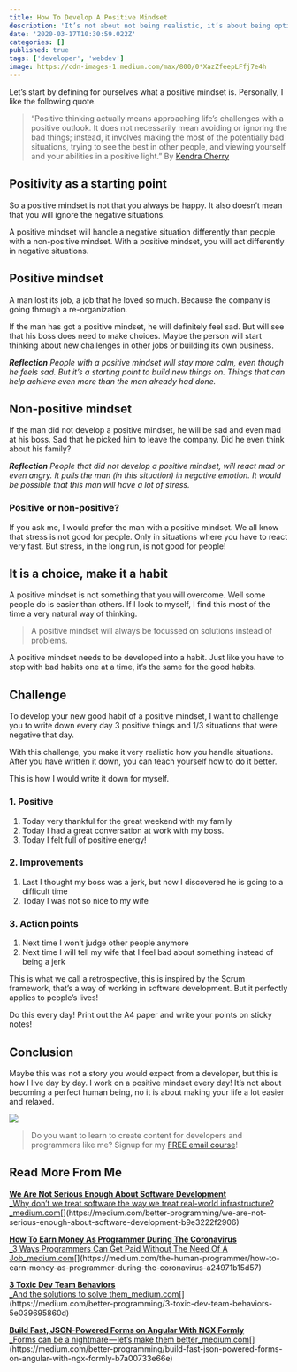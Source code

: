 ```yaml
---
title: How To Develop A Positive Mindset
description: 'It’s not about not being realistic, it’s about being optimistic'
date: '2020-03-17T10:30:59.022Z'
categories: []
published: true
tags: ['developer', 'webdev']
image: https://cdn-images-1.medium.com/max/800/0*XazZfeepLFfj7e4h
---
```


Let’s start by defining for ourselves what a positive mindset is. Personally, I like the following quote.

> “Positive thinking actually means approaching life’s challenges with a positive outlook. It does not necessarily mean avoiding or ignoring the bad things; instead, it involves making the most of the potentially bad situations, trying to see the best in other people, and viewing yourself and your abilities in a positive light.” By [Kendra Cherry](https://www.verywellmind.com/what-is-positive-thinking-2794772)

## Positivity as a starting point

So a positive mindset is not that you always be happy. It also doesn’t mean that you will ignore the negative situations.

A positive mindset will handle a negative situation differently than people with a non-positive mindset. With a positive mindset, you will act differently in negative situations.

## Positive mindset

A man lost its job, a job that he loved so much. Because the company is going through a re-organization.

If the man has got a positive mindset, he will definitely feel sad. But will see that his boss does need to make choices. Maybe the person will start thinking about new challenges in other jobs or building its own business.

**_Reflection_** _People with a positive mindset will stay more calm, even though he feels sad. But it’s a starting point to build new things on. Things that can help achieve even more than the man already had done._

## Non-positive mindset

If the man did not develop a positive mindset, he will be sad and even mad at his boss. Sad that he picked him to leave the company. Did he even think about his family?

**_Reflection_** _People that did not develop a positive mindset, will react mad or even angry. It pulls the man (in this situation) in negative emotion. It would be possible that this man will have a lot of stress._

### Positive or non-positive?

If you ask me, I would prefer the man with a positive mindset. We all know that stress is not good for people. Only in situations where you have to react very fast. But stress, in the long run, is not good for people!

## It is a choice, make it a habit

A positive mindset is not something that you will overcome. Well some people do is easier than others. If I look to myself, I find this most of the time a very natural way of thinking.

> A positive mindset will always be focussed on solutions instead of problems.

A positive mindset needs to be developed into a habit. Just like you have to stop with bad habits one at a time, it’s the same for the good habits.

## Challenge

To develop your new good habit of a positive mindset, I want to challenge you to write down every day 3 positive things and 1/3 situations that were negative that day.

With this challenge, you make it very realistic how you handle situations. After you have written it down, you can teach yourself how to do it better.

This is how I would write it down for myself.

### 1\. Positive

1.  Today very thankful for the great weekend with my family
2.  Today I had a great conversation at work with my boss.
3.  Today I felt full of positive energy!

### 2\. Improvements

1.  Last I thought my boss was a jerk, but now I discovered he is going to a difficult time
2.  Today I was not so nice to my wife

### 3\. Action points

1.  Next time I won’t judge other people anymore
2.  Next time I will tell my wife that I feel bad about something instead of being a jerk

This is what we call a retrospective, this is inspired by the Scrum framework, that’s a way of working in software development. But it perfectly applies to people’s lives!

Do this every day! Print out the A4 paper and write your points on sticky notes!

## Conclusion

Maybe this was not a story you would expect from a developer, but this is how I live day by day. I work on a positive mindset every day! It’s not about becoming a perfect human being, no it is about making your life a lot easier and relaxed.

![](https://cdn-images-1.medium.com/max/800/1*0fLVc6GjamTuPR79Cqce4Q.png)

> Do you want to learn to create content for developers and programmers like me? Signup for my [FREE email course](https://mailchi.mp/239d4f7b0d9d/programming-content-creator)!

## Read More From Me

[**We Are Not Serious Enough About Software Development**  
_Why don’t we treat software the way we treat real-world infrastructure?_medium.com](https://medium.com/better-programming/we-are-not-serious-enough-about-software-development-b9e3222f2906 "https://medium.com/better-programming/we-are-not-serious-enough-about-software-development-b9e3222f2906")[](https://medium.com/better-programming/we-are-not-serious-enough-about-software-development-b9e3222f2906)

[**How To Earn Money As Programmer During The Coronavirus**  
_3 Ways Programmers Can Get Paid Without The Need Of A Job_medium.com](https://medium.com/the-human-programmer/how-to-earn-money-as-programmer-during-the-coronavirus-a24971b15d57 "https://medium.com/the-human-programmer/how-to-earn-money-as-programmer-during-the-coronavirus-a24971b15d57")[](https://medium.com/the-human-programmer/how-to-earn-money-as-programmer-during-the-coronavirus-a24971b15d57)

[**3 Toxic Dev Team Behaviors**  
_And the solutions to solve them_medium.com](https://medium.com/better-programming/3-toxic-dev-team-behaviors-5e039695860d "https://medium.com/better-programming/3-toxic-dev-team-behaviors-5e039695860d")[](https://medium.com/better-programming/3-toxic-dev-team-behaviors-5e039695860d)

[**Build Fast, JSON-Powered Forms on Angular With NGX Formly**  
_Forms can be a nightmare — let’s make them better_medium.com](https://medium.com/better-programming/build-fast-json-powered-forms-on-angular-with-ngx-formly-b7a00733e66e "https://medium.com/better-programming/build-fast-json-powered-forms-on-angular-with-ngx-formly-b7a00733e66e")[](https://medium.com/better-programming/build-fast-json-powered-forms-on-angular-with-ngx-formly-b7a00733e66e)